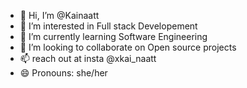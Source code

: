 - 👋 Hi, I’m @Kainaatt
- 👀 I’m interested in Full stack Developement
- 🌱 I’m currently learning Software Engineering
- 💞️ I’m looking to collaborate on Open source projects
- 📫 reach out at insta @xkai_naatt
- 😄 Pronouns: she/her


<!---
Kainaatt/Kainaatt is a ✨ special ✨ repository because its `README.md` (this file) appears on your GitHub profile.
You can click the Preview link to take a look at your changes.
--->
